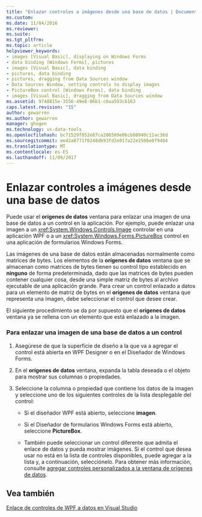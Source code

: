 ```yaml
---
title: "Enlazar controles a imágenes desde una base de datos | Documentos de Microsoft"
ms.custom: 
ms.date: 11/04/2016
ms.reviewer: 
ms.suite: 
ms.tgt_pltfrm: 
ms.topic: article
helpviewer_keywords:
- images [Visual Basic], displaying on Windows Forms
- data binding [Windows Forms], pictures
- images [Visual Basic], data binding
- pictures, data binding
- pictures, dragging from Data Sources window
- Data Sources Window, setting controls to display images
- PictureBox control [Windows Forms], data binding
- images [Visual Basic], dragging from Data Sources window
ms.assetid: 9748815e-3556-49e8-86b1-c6aa593c6163
caps.latest.revision: "15"
author: gewarren
ms.author: gewarren
manager: ghogen
ms.technology: vs-data-tools
ms.openlocfilehash: bc71529f852e87ca206509e06cb80940c11ac36d
ms.sourcegitcommit: ee42a8771f0248db93fd2e017a22e2506e0f9404
ms.translationtype: MT
ms.contentlocale: es-ES
ms.lasthandoff: 11/09/2017
---
```

# <a name="bind-controls-to-pictures-from-a-database"></a>Enlazar controles a imágenes desde una base de datos
Puede usar el **orígenes de datos** ventana para enlazar una imagen de una base de datos a un control en la aplicación. Por ejemplo, puede enlazar una imagen a un <xref:System.Windows.Controls.Image> controlar en una aplicación WPF o a un <xref:System.Windows.Forms.PictureBox> control en una aplicación de formularios Windows Forms.  
  
Las imágenes de una base de datos están almacenadas normalmente como matrices de bytes. Los elementos de la **orígenes de datos** ventana que se almacenan como matrices de bytes tienen su control tipo establecido en **ninguno** de forma predeterminada, dado que las matrices de bytes pueden contener cualquier cosa, desde una simple matriz de bytes al archivo ejecutable de una aplicación grande. Para crear un control enlazado a datos para un elemento de matriz de bytes en el **orígenes de datos** ventana que representa una imagen, debe seleccionar el control que desee crear.  
  
El siguiente procedimiento se da por supuesto que el **orígenes de datos** ventana ya se rellena con un elemento que está enlazado a la imagen. 
  
### <a name="to-bind-a-picture-in-a-database-to-a-control"></a>Para enlazar una imagen de una base de datos a un control  
  
1.  Asegúrese de que la superficie de diseño a la que va a agregar el control está abierta en WPF Designer o en el Diseñador de Windows Forms.  
  
2.  En el **orígenes de datos** ventana, expanda la tabla deseada o el objeto para mostrar sus columnas o propiedades.  
  
3.  Seleccione la columna o propiedad que contiene los datos de la imagen y seleccione uno de los siguientes controles de la lista desplegable del control:  
  
    -   Si el diseñador WPF está abierto, seleccione **imagen**.  
  
    -   Si el Diseñador de formularios Windows Forms está abierto, seleccione **PictureBox**.  
  
    -   También puede seleccionar un control diferente que admita el enlace de datos y pueda mostrar imágenes. Si el control que desea usar no está en la lista de controles disponibles, puede agregar a la lista y, a continuación, selecciónelo. Para obtener más información, consulte [agregar controles personalizados a la ventana de orígenes de datos](../data-tools/add-custom-controls-to-the-data-sources-window.md).  
  
## <a name="see-also"></a>Vea también
[Enlace de controles de WPF a datos en Visual Studio](../data-tools/bind-wpf-controls-to-data-in-visual-studio.md)